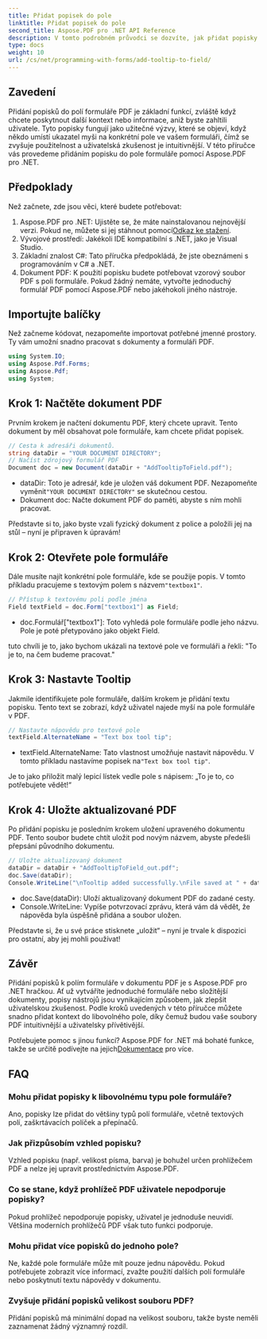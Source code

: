 ```yaml
---
title: Přidat popisek do pole
linktitle: Přidat popisek do pole
second_title: Aspose.PDF pro .NET API Reference
description: V tomto podrobném průvodci se dozvíte, jak přidat popisky do polí formuláře v dokumentech PDF pomocí Aspose.PDF for .NET. Zlepšete použitelnost a uživatelskou zkušenost.
type: docs
weight: 10
url: /cs/net/programming-with-forms/add-tooltip-to-field/
---
```

## Zavedení

Přidání popisků do polí formuláře PDF je základní funkcí, zvláště když chcete poskytnout další kontext nebo informace, aniž byste zahltili uživatele. Tyto popisky fungují jako užitečné výzvy, které se objeví, když někdo umístí ukazatel myši na konkrétní pole ve vašem formuláři, čímž se zvyšuje použitelnost a uživatelská zkušenost je intuitivnější. V této příručce vás provedeme přidáním popisku do pole formuláře pomocí Aspose.PDF pro .NET.

## Předpoklady

Než začnete, zde jsou věci, které budete potřebovat:

1.  Aspose.PDF pro .NET: Ujistěte se, že máte nainstalovanou nejnovější verzi. Pokud ne, můžete si jej stáhnout pomocí[Odkaz ke stažení](https://releases.aspose.com/pdf/net/).
2. Vývojové prostředí: Jakékoli IDE kompatibilní s .NET, jako je Visual Studio.
3. Základní znalost C#: Tato příručka předpokládá, že jste obeznámeni s programováním v C# a .NET.
4. Dokument PDF: K použití popisku budete potřebovat vzorový soubor PDF s poli formuláře. Pokud žádný nemáte, vytvořte jednoduchý formulář PDF pomocí Aspose.PDF nebo jakéhokoli jiného nástroje.

## Importujte balíčky

Než začneme kódovat, nezapomeňte importovat potřebné jmenné prostory. Ty vám umožní snadno pracovat s dokumenty a formuláři PDF.

```csharp
using System.IO;
using Aspose.Pdf.Forms;
using Aspose.Pdf;
using System;
```

## Krok 1: Načtěte dokument PDF

Prvním krokem je načtení dokumentu PDF, který chcete upravit. Tento dokument by měl obsahovat pole formuláře, kam chcete přidat popisek.

```csharp
// Cesta k adresáři dokumentů.
string dataDir = "YOUR DOCUMENT DIRECTORY";
// Načíst zdrojový formulář PDF
Document doc = new Document(dataDir + "AddTooltipToField.pdf");
```

-  dataDir: Toto je adresář, kde je uložen váš dokument PDF. Nezapomeňte vyměnit`"YOUR DOCUMENT DIRECTORY"` se skutečnou cestou.
- Dokument doc: Načte dokument PDF do paměti, abyste s ním mohli pracovat.

Představte si to, jako byste vzali fyzický dokument z police a položili jej na stůl – nyní je připraven k úpravám!

## Krok 2: Otevřete pole formuláře

 Dále musíte najít konkrétní pole formuláře, kde se použije popis. V tomto příkladu pracujeme s textovým polem s názvem`"textbox1"`.

```csharp
// Přístup k textovému poli podle jména
Field textField = doc.Form["textbox1"] as Field;
```

- doc.Formulář["textbox1"]: Toto vyhledá pole formuláře podle jeho názvu. Pole je poté přetypováno jako objekt Field.
  
tuto chvíli je to, jako bychom ukázali na textové pole ve formuláři a řekli: "To je to, na čem budeme pracovat."

## Krok 3: Nastavte Tooltip

Jakmile identifikujete pole formuláře, dalším krokem je přidání textu popisku. Tento text se zobrazí, když uživatel najede myší na pole formuláře v PDF.

```csharp
// Nastavte nápovědu pro textové pole
textField.AlternateName = "Text box tool tip";
```

-  textField.AlternateName: Tato vlastnost umožňuje nastavit nápovědu. V tomto příkladu nastavíme popisek na`"Text box tool tip"`.

Je to jako přiložit malý lepicí lístek vedle pole s nápisem: „To je to, co potřebujete vědět!“

## Krok 4: Uložte aktualizované PDF

Po přidání popisku je posledním krokem uložení upraveného dokumentu PDF. Tento soubor budete chtít uložit pod novým názvem, abyste předešli přepsání původního dokumentu.

```csharp
// Uložte aktualizovaný dokument
dataDir = dataDir + "AddTooltipToField_out.pdf";
doc.Save(dataDir);
Console.WriteLine("\nTooltip added successfully.\nFile saved at " + dataDir);
```

- doc.Save(dataDir): Uloží aktualizovaný dokument PDF do zadané cesty.
- Console.WriteLine: Vypíše potvrzovací zprávu, která vám dá vědět, že nápověda byla úspěšně přidána a soubor uložen.

Představte si, že u své práce stisknete „uložit“ – nyní je trvale k dispozici pro ostatní, aby jej mohli používat!

## Závěr

Přidání popisků k polím formuláře v dokumentu PDF je s Aspose.PDF pro .NET hračkou. Ať už vytváříte jednoduché formuláře nebo složitější dokumenty, popisy nástrojů jsou vynikajícím způsobem, jak zlepšit uživatelskou zkušenost. Podle kroků uvedených v této příručce můžete snadno přidat kontext do libovolného pole, díky čemuž budou vaše soubory PDF intuitivnější a uživatelsky přívětivější.

 Potřebujete pomoc s jinou funkcí? Aspose.PDF for .NET má bohaté funkce, takže se určitě podívejte na jejich[Dokumentace](https://reference.aspose.com/pdf/net/) pro více.

## FAQ

### Mohu přidat popisky k libovolnému typu pole formuláře?  
Ano, popisky lze přidat do většiny typů polí formuláře, včetně textových polí, zaškrtávacích políček a přepínačů.

### Jak přizpůsobím vzhled popisku?  
Vzhled popisku (např. velikost písma, barva) je bohužel určen prohlížečem PDF a nelze jej upravit prostřednictvím Aspose.PDF.

### Co se stane, když prohlížeč PDF uživatele nepodporuje popisky?  
Pokud prohlížeč nepodporuje popisky, uživatel je jednoduše neuvidí. Většina moderních prohlížečů PDF však tuto funkci podporuje.

### Mohu přidat více popisků do jednoho pole?  
Ne, každé pole formuláře může mít pouze jednu nápovědu. Pokud potřebujete zobrazit více informací, zvažte použití dalších polí formuláře nebo poskytnutí textu nápovědy v dokumentu.

### Zvyšuje přidání popisků velikost souboru PDF?  
Přidání popisků má minimální dopad na velikost souboru, takže byste neměli zaznamenat žádný významný rozdíl.